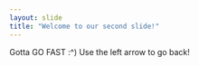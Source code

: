 ```yaml
---
layout: slide
title: "Welcome to our second slide!"
---
```

Gotta GO FAST :^)
Use the left arrow to go back!
